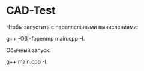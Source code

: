 # CAD-Test
Чтобы запустить с параллельными вычислениями:
<p>   g++ -O3 -fopenmp main.cpp -I.
<p>Обычный запуск:
<p>   g++ main.cpp -I.

